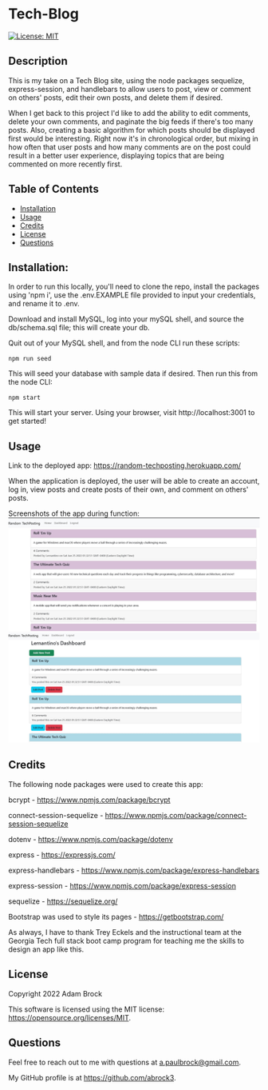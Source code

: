 # Tech-Blog
[![License: MIT](https://img.shields.io/badge/License-MIT-yellow.svg)](https://opensource.org/licenses/MIT)

## Description
This is my take on a Tech Blog site, using the node packages sequelize, express-session, and handlebars to allow users to post, view or comment on others' posts, edit their own posts, and delete them if desired. 

When I get back to this project I'd like to add the ability to edit comments, delete your own comments, and paginate the big feeds if there's too many posts. Also, creating a basic algorithm for which posts should be displayed first would be interesting. Right now it's in chronological order, but mixing in how often that user posts and how many comments are on the post could result in a better user experience, displaying topics that are being commented on more recently first.

## Table of Contents

- [Installation](#installation)
- [Usage](#usage)
- [Credits](#credits)
- [License](#license)
- [Questions](#questions)

## Installation:

In order to run this locally, you'll need to clone the repo, install the packages using 'npm i', use the .env.EXAMPLE file provided to input your credentials, and rename it to .env.

Download and install MySQL, log into your mySQL shell, and source the db/schema.sql file; this will create your db.

Quit out of your MySQL shell, and from the node CLI run these scripts:
```
npm run seed
```
This will seed your database with sample data if desired.
Then run this from the node CLI:
```
npm start
```

This will start your server. Using your browser, visit http://localhost:3001 to get started!

## Usage

Link to the deployed app: https://random-techposting.herokuapp.com/

When the application is deployed, the user will be able to create an account, log in, view posts and create posts of their own, and comment on others' posts.

Screenshots of the app during function:
![Screenshot](images/ScreenshotHome.jpg?raw=true "Screenshot")
![Screenshot](images/ScreenshotDashboard.jpg?raw=true "Screenshot")

## Credits

The following node packages were used to create this app:

bcrypt - https://www.npmjs.com/package/bcrypt

connect-session-sequelize - https://www.npmjs.com/package/connect-session-sequelize

dotenv - https://www.npmjs.com/package/dotenv

express - https://expressjs.com/

express-handlebars - https://www.npmjs.com/package/express-handlebars

express-session - https://www.npmjs.com/package/express-session

sequelize - https://sequelize.org/
    
Bootstrap was used to style its pages - https://getbootstrap.com/

As always, I have to thank Trey Eckels and the instructional team at the Georgia Tech full stack boot camp program
for teaching me the skills to design an app like this.

## License
      
Copyright 2022 Adam Brock
      
This software is licensed using the MIT license: https://opensource.org/licenses/MIT.

## Questions

Feel free to reach out to me with questions at a.paulbrock@gmail.com.

My GitHub profile is at https://github.com/abrock3.